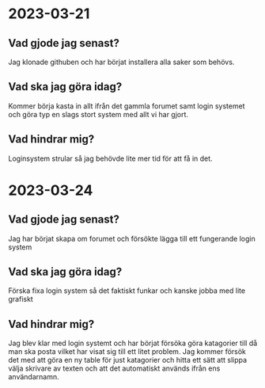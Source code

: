 # 2023-03-21

## Vad gjode jag senast?

Jag klonade githuben och har börjat installera alla saker som behövs.

## Vad ska jag göra idag?

Kommer börja kasta in allt ifrån det gammla forumet samt login systemet och göra typ en slags stort system med allt vi har gjort.

## Vad hindrar mig?

Loginsystem strular så jag behövde lite mer tid för att få in det.

# 2023-03-24

## Vad gjode jag senast?

Jag har börjat skapa om forumet och försökte lägga till ett fungerande login system

## Vad ska jag göra idag?

Förska fixa login system så det faktiskt funkar och kanske jobba med lite grafiskt 

## Vad hindrar mig?

Jag blev klar med login systemt och har börjat försöka göra katagorier till då man ska posta vilket har visat sig till ett litet problem. Jag kommer försök det med att göra en ny table för just katagorier och hitta ett sätt att slippa välja skrivare av texten och att det automatiskt används ifrån ens användarnamn. 



